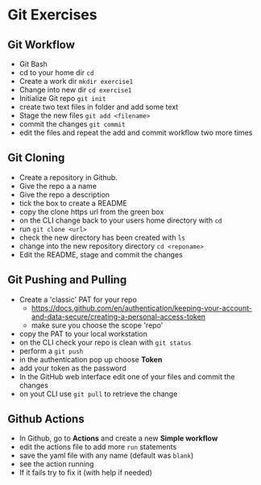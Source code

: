# Git Exercises

## Git Workflow

- Git Bash
- cd to your home dir `cd`
- Create a work dir  `mkdir exercise1`
- Change into new dir `cd exercise1`
- Initialize Git repo `git init`
- create two text files in folder and add some text
- Stage the new files `git add <filename>`
- commit the changes `git commit`
- edit the files and repeat the add and commit workflow two more times

## Git Cloning

- Create a repository in Github.
- Give the repo a a name
- Give the repo a description
- tick the box to create a README
- copy the clone https url from the green box
- on the CLI change back to your users home directory with `cd`
- run `git clone <url>`
- check the new directory has been created with `ls`
- change into the new repository directory `cd <reponame>`
- Edit the README, stage and commit the changes

## Git Pushing and Pulling

- Create a 'classic' PAT for your repo 
  - <https://docs.github.com/en/authentication/keeping-your-account-and-data-secure/creating-a-personal-access-token>
  - make sure you choose the scope 'repo'
- copy the PAT to your local workstation
- on the CLI check your repo is clean with `git status`
- perform a `git push`
- in the authentication pop up choose **Token**
- add your token as the password
- In the GitHub web interface edit one of your files and commit the changes
- on yout CLI use `git pull` to retrieve the change

## Github Actions

- In Github, go to **Actions** and create a new **Simple workflow**
- edit the actions file to add more `run` statements
- save the yaml file with any name (default was `blank`)
- see the action running
- If it fails try to fix it (with help if needed)